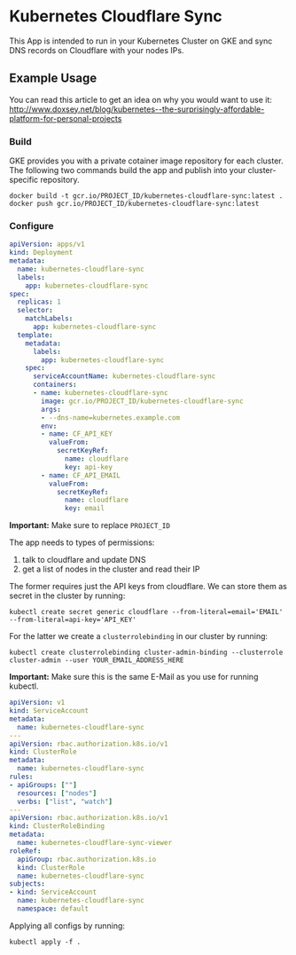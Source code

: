 # Kubernetes Cloudflare Sync

This App is intended to run in your Kubernetes Cluster on GKE and sync DNS records on Cloudflare with your nodes IPs.

## Example Usage
You can read this article to get an idea on why you would want to use it: http://www.doxsey.net/blog/kubernetes--the-surprisingly-affordable-platform-for-personal-projects

### Build
GKE provides you with a private cotainer image repository for each cluster.
The following two commands build the app and publish into your cluster-specific repository.

`docker build -t gcr.io/PROJECT_ID/kubernetes-cloudflare-sync:latest .`
`docker push gcr.io/PROJECT_ID/kubernetes-cloudflare-sync:latest`

### Configure

```yaml
apiVersion: apps/v1
kind: Deployment
metadata:
  name: kubernetes-cloudflare-sync
  labels:
    app: kubernetes-cloudflare-sync
spec:
  replicas: 1
  selector:
    matchLabels:
      app: kubernetes-cloudflare-sync
  template:
    metadata:
      labels:
        app: kubernetes-cloudflare-sync
    spec:
      serviceAccountName: kubernetes-cloudflare-sync
      containers:
      - name: kubernetes-cloudflare-sync
        image: gcr.io/PROJECT_ID/kubernetes-cloudflare-sync
        args:
        - --dns-name=kubernetes.example.com
        env:
        - name: CF_API_KEY
          valueFrom:
            secretKeyRef:
              name: cloudflare
              key: api-key
        - name: CF_API_EMAIL
          valueFrom:
            secretKeyRef:
              name: cloudflare
              key: email
```
**Important:** Make sure to replace `PROJECT_ID`

The app needs to types of permissions:
1. talk to cloudflare and update DNS
2. get a list of nodes in the cluster and read their IP

The former requires just the API keys from cloudflare. We can store them as secret in the cluster by running:

`kubectl create secret generic cloudflare --from-literal=email='EMAIL' --from-literal=api-key='API_KEY'`

For the latter we create a `clusterrolebinding` in our cluster by running:

`kubectl create clusterrolebinding cluster-admin-binding --clusterrole cluster-admin --user YOUR_EMAIL_ADDRESS_HERE`

**Important:** Make sure this is the same E-Mail as you use for running kubectl.

```yaml
apiVersion: v1
kind: ServiceAccount
metadata:
  name: kubernetes-cloudflare-sync
---
apiVersion: rbac.authorization.k8s.io/v1
kind: ClusterRole
metadata:
  name: kubernetes-cloudflare-sync
rules:
- apiGroups: [""]
  resources: ["nodes"]
  verbs: ["list", "watch"]
---
apiVersion: rbac.authorization.k8s.io/v1
kind: ClusterRoleBinding
metadata:
  name: kubernetes-cloudflare-sync-viewer
roleRef:
  apiGroup: rbac.authorization.k8s.io
  kind: ClusterRole
  name: kubernetes-cloudflare-sync
subjects:
- kind: ServiceAccount
  name: kubernetes-cloudflare-sync
  namespace: default
```

Applying all configs by running:

`kubectl apply -f .`

